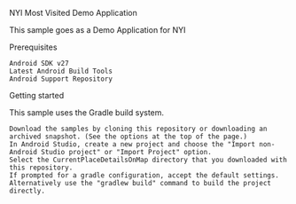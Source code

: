 NYI Most Visited Demo Application

This sample goes as a Demo Application for NYI

Prerequisites

    Android SDK v27
    Latest Android Build Tools
    Android Support Repository

Getting started

This sample uses the Gradle build system.

    Download the samples by cloning this repository or downloading an archived snapshot. (See the options at the top of the page.)
    In Android Studio, create a new project and choose the "Import non-Android Studio project" or "Import Project" option.
    Select the CurrentPlaceDetailsOnMap directory that you downloaded with this repository.
    If prompted for a gradle configuration, accept the default settings. Alternatively use the "gradlew build" command to build the project directly.




 
